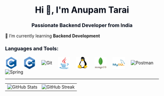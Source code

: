 <h1 align="center" style="color:#020b1a;">Hi 👋, I'm Anupam Tarai</h1>
<h3 align="center" style="color:#020b1a;">Passionate Backend Developer from India</h3>

🌱 I’m currently learning **Backend Development**

<h3 align="left" style="color:#020b1a;">Languages and Tools:</h3>
<p align="left">
  <a href="https://www.cprogramming.com/" target="_blank" style="text-decoration: none;">
    <img src="https://raw.githubusercontent.com/devicons/devicon/master/icons/c/c-original.svg" alt="C" width="40" height="40" style="vertical-align: middle;"/>
  </a>
  &nbsp;&nbsp;&nbsp;
  <a href="https://www.w3schools.com/cpp/" target="_blank" style="text-decoration: none;">
    <img src="https://raw.githubusercontent.com/devicons/devicon/master/icons/cplusplus/cplusplus-original.svg" alt="C++" width="40" height="40" style="vertical-align: middle;"/>
  </a>
  &nbsp;&nbsp;&nbsp;
  <a href="https://git-scm.com/" target="_blank" style="text-decoration: none;">
    <img src="https://www.vectorlogo.zone/logos/git-scm/git-scm-icon.svg" alt="Git" width="40" height="40" style="vertical-align: middle;"/>
  </a>
  &nbsp;&nbsp;&nbsp;
  <a href="https://www.java.com" target="_blank" style="text-decoration: none;">
    <img src="https://raw.githubusercontent.com/devicons/devicon/master/icons/java/java-original.svg" alt="Java" width="40" height="40" style="vertical-align: middle;"/>
  </a>
  &nbsp;&nbsp;&nbsp;
  <a href="https://www.linux.org/" target="_blank" style="text-decoration: none;">
    <img src="https://raw.githubusercontent.com/devicons/devicon/master/icons/linux/linux-original.svg" alt="Linux" width="40" height="40" style="vertical-align: middle;"/>
  </a>
  &nbsp;&nbsp;&nbsp;
  <a href="https://www.mongodb.com/" target="_blank" style="text-decoration: none;">
    <img src="https://raw.githubusercontent.com/devicons/devicon/master/icons/mongodb/mongodb-original-wordmark.svg" alt="MongoDB" width="40" height="40" style="vertical-align: middle;"/>
  </a>
  &nbsp;&nbsp;&nbsp;
  <a href="https://www.mysql.com/" target="_blank" style="text-decoration: none;">
    <img src="https://raw.githubusercontent.com/devicons/devicon/master/icons/mysql/mysql-original-wordmark.svg" alt="MySQL" width="40" height="40" style="vertical-align: middle;"/>
  </a>
  &nbsp;&nbsp;&nbsp;
  <a href="https://postman.com" target="_blank" style="text-decoration: none;">
    <img src="https://www.vectorlogo.zone/logos/getpostman/getpostman-icon.svg" alt="Postman" width="40" height="40" style="vertical-align: middle;"/>
  </a>
  &nbsp;&nbsp;&nbsp;
  <a href="https://spring.io/" target="_blank" style="text-decoration: none;">
    <img src="https://www.vectorlogo.zone/logos/springio/springio-icon.svg" alt="Spring" width="40" height="40" style="vertical-align: middle;"/>
  </a>
</p>



---

<div align="center">
  <table>
    <tr>
      <td><img src="https://github-readme-stats.vercel.app/api?username=a-n-u-p-01&show_icons=true&locale=en&theme=dark&bg_color=020b1a&text_color=ffffff&title_color=ffffff&icon_color=4d4dff" alt="GitHub Stats" /></td>
      <td><img src="https://github-readme-streak-stats.herokuapp.com/?user=a-n-u-p-01&theme=dark&background=020b1a&ring=4d4dff&fire=ffffff&currStreakLabel=4d4dff&sideNums=ffffff&sideLabels=ffffff&dates=ffffff" alt="GitHub Streak" /></td>
    </tr>
  </table>
</div>

